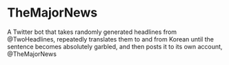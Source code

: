 TheMajorNews
============

A Twitter bot that takes randomly generated headlines from @TwoHeadlines, repeatedly translates them to and from Korean until the sentence becomes absolutely garbled, and then posts it to its own account, @TheMajorNews
